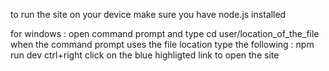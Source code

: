 to run the site on your device 
make sure you have node.js installed


for windows : open command prompt and type cd user/location_of_the_file
              when the command prompt uses the file location type the following : npm run dev
              ctrl+right click on the blue highligted link to open the site
